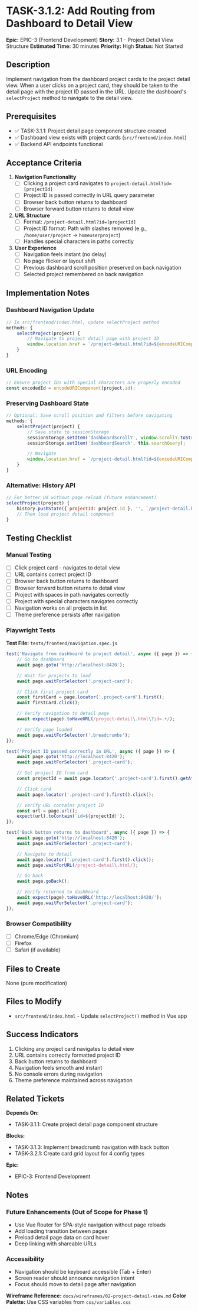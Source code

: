# TASK-3.1.2: Add Routing from Dashboard to Detail View

**Epic:** EPIC-3 (Frontend Development)
**Story:** 3.1 - Project Detail View Structure
**Estimated Time:** 30 minutes
**Priority:** High
**Status:** Not Started

## Description

Implement navigation from the dashboard project cards to the project detail view. When a user clicks on a project card, they should be taken to the detail page with the project ID passed in the URL. Update the dashboard's `selectProject` method to navigate to the detail view.

## Prerequisites

- ✅ TASK-3.1.1: Project detail page component structure created
- ✅ Dashboard view exists with project cards (`src/frontend/index.html`)
- ✅ Backend API endpoints functional

## Acceptance Criteria

1. **Navigation Functionality**
   - [ ] Clicking a project card navigates to `project-detail.html?id=[projectId]`
   - [ ] Project ID is passed correctly in URL query parameter
   - [ ] Browser back button returns to dashboard
   - [ ] Browser forward button returns to detail view

2. **URL Structure**
   - [ ] Format: `/project-detail.html?id=[projectId]`
   - [ ] Project ID format: Path with slashes removed (e.g., `/home/user/project` → `homeuserproject`)
   - [ ] Handles special characters in paths correctly

3. **User Experience**
   - [ ] Navigation feels instant (no delay)
   - [ ] No page flicker or layout shift
   - [ ] Previous dashboard scroll position preserved on back navigation
   - [ ] Selected project remembered on back navigation

## Implementation Notes

### Dashboard Navigation Update

```javascript
// In src/frontend/index.html, update selectProject method
methods: {
    selectProject(project) {
        // Navigate to project detail page with project ID
        window.location.href = `/project-detail.html?id=${encodeURIComponent(project.id)}`;
    }
}
```

### URL Encoding

```javascript
// Ensure project IDs with special characters are properly encoded
const encodedId = encodeURIComponent(project.id);
```

### Preserving Dashboard State

```javascript
// Optional: Save scroll position and filters before navigating
methods: {
    selectProject(project) {
        // Save state to sessionStorage
        sessionStorage.setItem('dashboardScrollY', window.scrollY.toString());
        sessionStorage.setItem('dashboardSearch', this.searchQuery);

        // Navigate
        window.location.href = `/project-detail.html?id=${encodeURIComponent(project.id)}`;
    }
}
```

### Alternative: History API

```javascript
// For better UX without page reload (future enhancement)
selectProject(project) {
    history.pushState({ projectId: project.id }, '', `/project-detail.html?id=${project.id}`);
    // Then load project detail component
}
```

## Testing Checklist

### Manual Testing
- [ ] Click project card - navigates to detail view
- [ ] URL contains correct project ID
- [ ] Browser back button returns to dashboard
- [ ] Browser forward button returns to detail view
- [ ] Project with spaces in path navigates correctly
- [ ] Project with special characters navigates correctly
- [ ] Navigation works on all projects in list
- [ ] Theme preference persists after navigation

### Playwright Tests

**Test File:** `tests/frontend/navigation.spec.js`

```javascript
test('Navigate from dashboard to project detail', async ({ page }) => {
    // Go to dashboard
    await page.goto('http://localhost:8420');

    // Wait for projects to load
    await page.waitForSelector('.project-card');

    // Click first project card
    const firstCard = page.locator('.project-card').first();
    await firstCard.click();

    // Verify navigation to detail page
    await expect(page).toHaveURL(/project-detail\.html\?id=.+/);

    // Verify page loaded
    await page.waitForSelector('.breadcrumbs');
});

test('Project ID passed correctly in URL', async ({ page }) => {
    await page.goto('http://localhost:8420');
    await page.waitForSelector('.project-card');

    // Get project ID from card
    const projectId = await page.locator('.project-card').first().getAttribute('data-project-id');

    // Click card
    await page.locator('.project-card').first().click();

    // Verify URL contains project ID
    const url = page.url();
    expect(url).toContain(`id=${projectId}`);
});

test('Back button returns to dashboard', async ({ page }) => {
    await page.goto('http://localhost:8420');
    await page.waitForSelector('.project-card');

    // Navigate to detail
    await page.locator('.project-card').first().click();
    await page.waitForURL(/project-detail\.html/);

    // Go back
    await page.goBack();

    // Verify returned to dashboard
    await expect(page).toHaveURL('http://localhost:8420/');
    await page.waitForSelector('.project-card');
});
```

### Browser Compatibility
- [ ] Chrome/Edge (Chromium)
- [ ] Firefox
- [ ] Safari (if available)

## Files to Create

None (pure modification)

## Files to Modify

- `src/frontend/index.html` - Update `selectProject()` method in Vue app

## Success Indicators

1. Clicking any project card navigates to detail view
2. URL contains correctly formatted project ID
3. Back button returns to dashboard
4. Navigation feels smooth and instant
5. No console errors during navigation
6. Theme preference maintained across navigation

## Related Tickets

**Depends On:**
- TASK-3.1.1: Create project detail page component structure

**Blocks:**
- TASK-3.1.3: Implement breadcrumb navigation with back button
- TASK-3.2.1: Create card grid layout for 4 config types

**Epic:**
- EPIC-3: Frontend Development

## Notes

### Future Enhancements (Out of Scope for Phase 1)
- Use Vue Router for SPA-style navigation without page reloads
- Add loading transition between pages
- Preload detail page data on card hover
- Deep linking with shareable URLs

### Accessibility
- Navigation should be keyboard accessible (Tab + Enter)
- Screen reader should announce navigation intent
- Focus should move to detail page after navigation

**Wireframe Reference:** `docs/wireframes/02-project-detail-view.md`
**Color Palette:** Use CSS variables from `css/variables.css`
